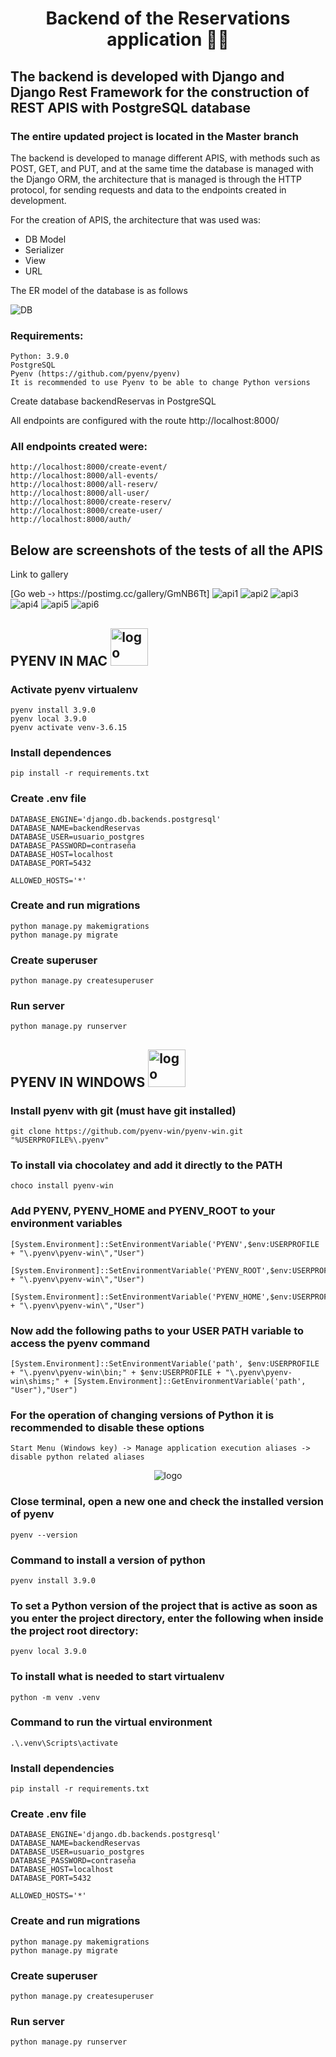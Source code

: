 <h1 align="center">Backend of the Reservations application 👨‍💻</h1>
<h2>The backend is developed with Django and Django Rest Framework for the construction of REST APIS with PostgreSQL database</h2>
<h3>The entire updated project is located in the Master branch</h3>

<p>The backend is developed to manage different APIS, with methods such as POST, GET, and PUT, and at the same time the database is managed with the Django ORM, the architecture that is managed is through the HTTP protocol, for sending requests and data to the endpoints created in development.

For the creation of APIS, the architecture that was used was:

- DB Model
- Serializer
- View
- URL</p>

<p>The ER model of the database is as follows</p>
<img src="https://i.postimg.cc/k53hPTdg/Reservas-De-Eventos-drawio.png" alt="DB"/>

### Requirements:
    Python: 3.9.0
    PostgreSQL
    Pyenv (https://github.com/pyenv/pyenv)
    It is recommended to use Pyenv to be able to change Python versions

Create database backendReservas in PostgreSQL

All endpoints are configured with the route http://localhost:8000/

### All endpoints created were:
    http://localhost:8000/create-event/
    http://localhost:8000/all-events/
    http://localhost:8000/all-reserv/
    http://localhost:8000/all-user/
    http://localhost:8000/create-reserv/
    http://localhost:8000/create-user/
    http://localhost:8000/auth/

<h2>Below are screenshots of the tests of all the APIS</h2>

<p>Link to gallery</p>
[Go web -› https://postimg.cc/gallery/GmNB6Tt]

<img src="https://i.postimg.cc/Mf8fjKcp/Captura-de-pantalla-2024-02-01-010701.png" alt="api1"/>
<img src="https://i.postimg.cc/Yj1WBgVG/Captura-de-pantalla-2024-02-01-010802.png" alt="api2"/>
<img src="https://i.postimg.cc/K3rk7SLr/Captura-de-pantalla-2024-02-01-010826.png" alt="api3"/>
<img src="https://i.postimg.cc/gxMhBW7g/Captura-de-pantalla-2024-02-01-011126.png" alt="api4"/>
<img src="https://i.postimg.cc/2qMZrxrv/Captura-de-pantalla-2024-02-01-011307.png" alt="api5"/>
<img src="https://i.postimg.cc/ZCS6Wj3x/Captura-de-pantalla-2024-02-01-011419.png" alt="api6"/>

<h2>PYENV IN MAC  <img src="https://user-images.githubusercontent.com/43445037/217332541-e1b3151a-15b6-495d-92cc-daa31feeb408.png" alt="logo" height="60" width="60"/></h2> 


### Activate pyenv virtualenv
    pyenv install 3.9.0
    pyenv local 3.9.0
    pyenv activate venv-3.6.15

### Install dependences
    pip install -r requirements.txt

### Create .env file
    DATABASE_ENGINE='django.db.backends.postgresql'
    DATABASE_NAME=backendReservas
    DATABASE_USER=usuario_postgres
    DATABASE_PASSWORD=contraseña
    DATABASE_HOST=localhost
    DATABASE_PORT=5432
    
    ALLOWED_HOSTS='*'

### Create and run migrations
    python manage.py makemigrations
    python manage.py migrate

### Create superuser
    python manage.py createsuperuser
    
### Run server
    python manage.py runserver


<h2>PYENV IN WINDOWS  <img src="https://user-images.githubusercontent.com/43445037/217332759-ea2942d8-ef6b-412f-b86b-b21e174887cc.png" alt="logo" height="60" width="60"/></h2>

### Install pyenv with git (must have git installed)
    git clone https://github.com/pyenv-win/pyenv-win.git "%USERPROFILE%\.pyenv"
    
### To install via chocolatey and add it directly to the PATH
    choco install pyenv-win
    
### Add PYENV, PYENV_HOME and PYENV_ROOT to your environment variables
    [System.Environment]::SetEnvironmentVariable('PYENV',$env:USERPROFILE + "\.pyenv\pyenv-win\","User")

    [System.Environment]::SetEnvironmentVariable('PYENV_ROOT',$env:USERPROFILE + "\.pyenv\pyenv-win\","User")

    [System.Environment]::SetEnvironmentVariable('PYENV_HOME',$env:USERPROFILE + "\.pyenv\pyenv-win\","User")
    
### Now add the following paths to your USER PATH variable to access the pyenv command
    [System.Environment]::SetEnvironmentVariable('path', $env:USERPROFILE + "\.pyenv\pyenv-win\bin;" + $env:USERPROFILE + "\.pyenv\pyenv-win\shims;" + [System.Environment]::GetEnvironmentVariable('path', "User"),"User")
    
### For the operation of changing versions of Python it is recommended to disable these options
    Start Menu (Windows key) -> Manage application execution aliases -> disable python related aliases
    
  <div align="center">
  <a><img src="https://user-images.githubusercontent.com/43445037/217335215-b200b41a-7d08-4246-8533-bde3bb27d376.png" alt="logo"/></a>
  </div>  
    
### Close terminal, open a new one and check the installed version of pyenv
    pyenv --version
    
### Command to install a version of python
    pyenv install 3.9.0
    
### To set a Python version of the project that is active as soon as you enter the project directory, enter the following when inside the project root directory:
    pyenv local 3.9.0

### To install what is needed to start virtualenv
    python -m venv .venv

### Command to run the virtual environment
    .\.venv\Scripts\activate

### Install dependencies
    pip install -r requirements.txt

### Create .env file
    DATABASE_ENGINE='django.db.backends.postgresql'
    DATABASE_NAME=backendReservas
    DATABASE_USER=usuario_postgres
    DATABASE_PASSWORD=contraseña
    DATABASE_HOST=localhost
    DATABASE_PORT=5432
    
    ALLOWED_HOSTS='*'

### Create and run migrations
    python manage.py makemigrations
    python manage.py migrate

### Create superuser
    python manage.py createsuperuser
    
### Run server
    python manage.py runserver

